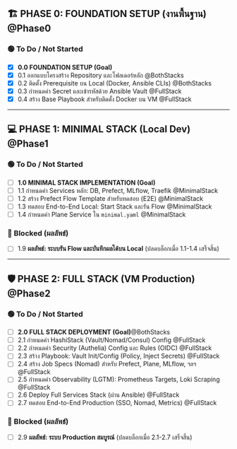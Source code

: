 ## 🏗️ PHASE 0: FOUNDATION SETUP (งานพื้นฐาน) @Phase0

### 🟢 To Do / Not Started

- [X] **0.0 FOUNDATION SETUP (Goal)**
- [X] 0.1 ออกแบบโครงสร้าง Repository และโฟลเดอร์หลัก @BothStacks
- [X] 0.2 ติดตั้ง Prerequisite บน Local (Docker, Ansible CLIs) @BothStacks
- [X] 0.3 กำหนดค่า Secret และเข้ารหัสด้วย Ansible Vault @FullStack
- [X] 0.4 สร้าง Base Playbook สำหรับติดตั้ง Docker บน VM @FullStack

---

## 💻 PHASE 1: MINIMAL STACK (Local Dev) @Phase1

### 🟢 To Do / Not Started

- [ ] **1.0 MINIMAL STACK IMPLEMENTATION (Goal)**
- [ ] 1.1 กำหนดค่า Services หลัก: DB, Prefect, MLflow, Traefik @MinimalStack
- [ ] 1.2 สร้าง Prefect Flow Template สำหรับทดสอบ (E2E) @MinimalStack
- [ ] 1.3 ทดสอบ End-to-End Local: Start Stack และรัน Flow @MinimalStack
- [ ] 1.4 กำหนดค่า Plane Service ใน `minimal.yaml` @MinimalStack

### 🔴 Blocked (ผลลัพธ์)

- [ ] 1.9 **ผลลัพธ์: ระบบรัน Flow และบันทึกผลได้บน Local** (ปลดบล็อกเมื่อ 1.1-1.4 เสร็จสิ้น)

---

## 🛡️ PHASE 2: FULL STACK (VM Production) @Phase2

### 🟢 To Do / Not Started

- [ ] **2.0 FULL STACK DEPLOYMENT (Goal)**@BothStacks
- [ ] 2.1 กำหนดค่า HashiStack (Vault/Nomad/Consul) Config @FullStack
- [ ] 2.2 กำหนดค่า Security (Authelia) Config และ Rules (OIDC) @FullStack
- [ ] 2.3 สร้าง Playbook: Vault Init/Config (Policy, Inject Secrets) @FullStack
- [ ] 2.4 สร้าง Job Specs (Nomad) สำหรับ Prefect, Plane, MLflow, ฯลฯ @FullStack
- [ ] 2.5 กำหนดค่า Observability (LGTM): Prometheus Targets, Loki Scraping @FullStack
- [ ] 2.6 Deploy Full Services Stack (ผ่าน Ansible) @FullStack
- [ ] 2.7 ทดสอบ End-to-End Production (SSO, Nomad, Metrics) @FullStack

### 🔴 Blocked (ผลลัพธ์)

- [ ] 2.9 **ผลลัพธ์: ระบบ Production สมบูรณ์** (ปลดบล็อกเมื่อ 2.1-2.7 เสร็จสิ้น)
